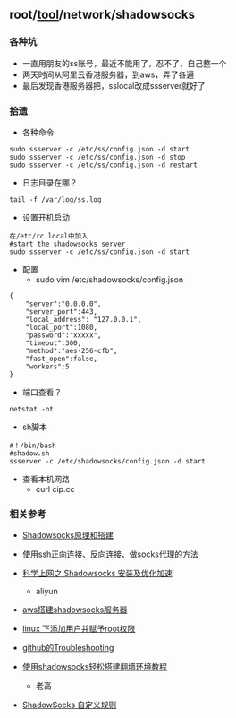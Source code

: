 ## root/[tool](../README.md)/network/shadowsocks

### 各种坑
* 一直用朋友的ss账号，最近不能用了，忍不了，自己整一个
* 两天时间从阿里云香港服务器，到aws，弄了各遍
* 最后发现香港服务器把，sslocal改成ssserver就好了

### 拾遗
* 各种命令
~~~
sudo ssserver -c /etc/ss/config.json -d start
sudo ssserver -c /etc/ss/config.json -d stop
sudo ssserver -c /etc/ss/config.json -d restart
~~~
* 日志目录在哪？
~~~
tail -f /var/log/ss.log
~~~

* 设置开机启动
~~~
在/etc/rc.local中加入
#start the shadowsocks server
sudo ssserver -c /etc/ss/config.json -d start
~~~

* 配置
  * sudo vim /etc/shadowsocks/config.json
~~~
{
    "server":"0.0.0.0",
    "server_port":443,
    "local_address": "127.0.0.1",
    "local_port":1080,
    "password":"xxxxx",
    "timeout":300,
    "method":"aes-256-cfb",
    "fast_open":false,
    "workers":5
}
~~~

* 端口查看？
~~~
netstat -nt
~~~

* sh脚本
~~~
#！/bin/bash
#shadow.sh
ssserver -c /etc/shadowsocks/config.json -d start
~~~

* 查看本机网路
  * curl cip.cc
  
### 相关参考
  * [Shadowsocks原理和搭建](http://blog.021xt.cc/archives/98)
  
  * [使用ssh正向连接、反向连接、做socks代理的方法](http://www.jianshu.com/p/a49848a063e7)
  
  * [科学上网之 Shadowsocks 安装及优化加速](https://yq.aliyun.com/articles/137280?commentId=11711)
    * aliyun
  
  * [aws搭建shadowsocks服务器](http://blog.csdn.net/hacker_700/article/details/71474120)
  
  * [linux 下添加用户并赋予root权限](http://blog.csdn.net/du_minchao/article/details/52170415)
  
  * [github的Troubleshooting](https://github.com/shadowsocks/shadowsocks/wiki/Troubleshooting)
  
  * [使用shadowsocks轻松搭建翻墙环境教程](https://blog.phpgao.com/shadowsocks_on_linux.html/comment-page-3#comments)
    * 老高
  
  * [ShadowSocks 自定义规则](http://honglu.me/2015/06/26/ShadowSocks%E8%87%AA%E5%AE%9A%E4%B9%89%E8%A7%84%E5%88%99/)